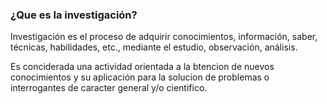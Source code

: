 ### ¿Que es la investigación?

Investigación es el proceso de adquirir conocimientos, información, saber, técnicas, habilidades, etc., mediante el estudio, observación, análisis.

Es conciderada una actividad orientada a la btencion de nuevos conocimientos y su aplicación para la solucion de problemas o interrogantes de caracter general y/o cientifico.
